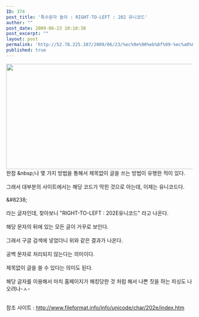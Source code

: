 ```yaml
---
ID: 374
post_title: '특수문자 놀이 : RIGHT-TO-LEFT : 202 유니코드'
author: ""
post_date: 2009-06-23 10:18:38
post_excerpt: ""
layout: post
permalink: 'http://52.78.225.187/2009/06/23/%ec%9e%90%eb%8f%99-%ec%a0%80%ec%9e%a5-%eb%ac%b8%ec%84%9c-3/'
published: true
---
```

<P><img src="http://52.78.225.187/wp-content/uploads/1/2465822964.png" width="553" height="285" /><BR>한참 &amp;nbsp;나 몇 가지 방법을 통해서 제목없이 글을 쓰는 방법이 유행한 적이 있다.<BR><BR>그래서 대부분의 사이트에서는 해당 코드가 막힌 것으로 아는데, 이제는 유니코드다.<BR><BR>&amp;#8238;<BR><BR>라는 글자인데, 찾아보니 "RIGHT-TO-LEFT : 202E유니코드" 라고 나온다.<BR><BR>해당 문자의 뒤에 있는 모든 글이 거꾸로 보인다.<BR><BR>그래서 구글 검색에 넣었더니 위와 같은 결과가 나온다.<BR><BR>공백 문자로 처리되지 않는다는 의미이다.<BR><BR>제목없이 글을 쓸 수 있다는 의미도 된다.<BR><BR>해당 글자를 이용해서 마치 홈페이지가 해킹당한 것 처럼 해서 나쁜 짓을 하는 피싱도 나오려나-ㅅ-<BR></P>
<P><BR>참조 사이트 : <A href="http://www.fileformat.info/info/unicode/char/202e/index.htm">http://www.fileformat.info/info/unicode/char/202e/index.htm</A></P>